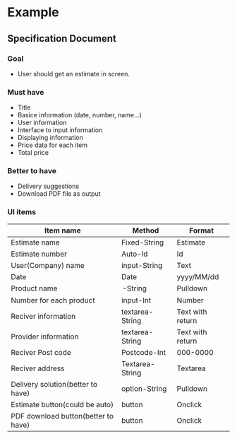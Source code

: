 # Example
## Specification Document
### Goal
- User should get an estimate in screen.

### Must have
- Title
- Basice information (date, number, name...)
- User information
- Interface to input information
- Displaying information
- Price data for each item
- Total price

### Better to have
- Delivery suggestions
- Download PDF file as output

### UI items
| Item name                           | Method            | Format           |
| --                                  | --                | --               |
| Estimate name                       | Fixed-String      | Estimate         |
| Estimate number                     | Auto-Id           | Id               |
| User(Company) name                  | input-String      | Text             |
| Date                                | Date              | yyyy/MM/dd       |
| Product name                        | <option>-String   | Pulldown         |
| Number for each product             | input-Int         | Number           |
| Reciver information                 | textarea-String   | Text with return |
| Provider information                | textarea-String   | Text with return |
| Reciver Post code                   | Postcode-Int      | 000-0000         |
| Reciver address                     | Textarea-String   | Textarea         |
| Delivery solution(better to have)   | option-String     | Pulldown         |
| Estimate button(could be auto)      | button            | Onclick          |
| PDF download button(better to have) | button            | Onclick          |